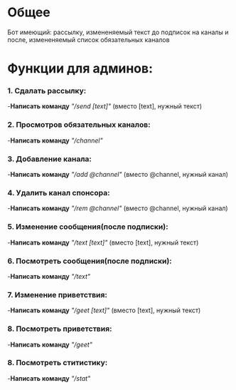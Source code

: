 # Общее
Бот имеющий: рассылку, измененяемый текст до подписок на каналы и после, измененяемый список обязательных каналов 

# Функции для админов:
### 1. Сдалать рассылку:
-**Написать команду** _"/send [text]"_ (вместо [text], нужный текст)
   
### 2. Просмотров обязательных каналов:
-**Написать команду** _"/channel"_

### 3. Добавление канала:
-**Написать команду** _"/add @channel"_ (вместо @channel, нужный канал)

### 4. Удалить канал спонсора:
-**Написать команду** _"/rem @channel"_ (вместо @channel, нужный канал)

### 5. Изменение сообщения(после подписки):
-**Написать команду** _"/text [text]"_ (вместо [text], нужный текст)

### 6. Посмотреть сообщения(после подписки):
-**Написать команду** _"/text"_ 
    
### 7. Изменение приветствия:
-**Написать команду** _"/geet [text]"_ (вместо [text], нужный текст)

### 8. Посмотреть приветствия:
-**Написать команду** _"/geet"_ 

### 8. Посмотреть ститистику:
-**Написать команду** _"/stat"_ 






